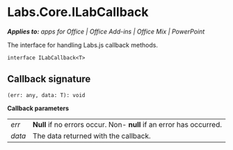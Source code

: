 
# Labs.Core.ILabCallback

 _**Applies to:** apps for Office | Office Add-ins | Office Mix | PowerPoint_

The interface for handling Labs.js callback methods.

```
interface ILabCallback<T>
```


## Callback signature

 `(err: any, data: T): void`

 **Callback parameters**


|||
|:-----|:-----|
| _err_|**Null** if no errors occur. Non- **null** if an error has occurred.|
| _data_|The data returned with the callback.|
